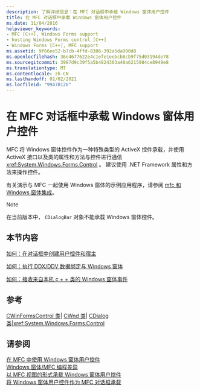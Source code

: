 ```yaml
---
description: 了解详细信息：在 MFC 对话框中承载 Windows 窗体用户控件
title: 在 MFC 对话框中承载 Windows 窗体用户控件
ms.date: 11/04/2016
helpviewer_keywords:
- MFC [C++], Windows Forms support
- hosting Windows Forms control [C++]
- Windows Forms [C++], MFC support
ms.assetid: 9f66ee52-b7cb-4ffd-8306-392a5da990d8
ms.openlocfilehash: 36e4677622e4c1efe1eebcb8cb9f75d03194de78
ms.sourcegitcommit: 3987d9c39f5a5b4824303a48a6215984ce8949e8
ms.translationtype: MT
ms.contentlocale: zh-CN
ms.lasthandoff: 02/02/2021
ms.locfileid: "99478126"
---
```

# <a name="hosting-a-windows-form-user-control-in-an-mfc-dialog-box"></a>在 MFC 对话框中承载 Windows 窗体用户控件

MFC 将 Windows 窗体控件作为一种特殊类型的 ActiveX 控件承载，并使用 ActiveX 接口以及类的属性和方法与控件进行通信 <xref:System.Windows.Forms.Control> 。 建议使用 .NET Framework 属性和方法来操作控件。

有关演示与 MFC 一起使用 Windows 窗体的示例应用程序，请参阅 [mfc 和 Windows 窗体集成](https://download.cnet.com/MFC-and-WinForms-Integration/3000-2383_4-75453644.html)。

> [!NOTE]
> 在当前版本中， `CDialogBar` 对象不能承载 Windows 窗体控件。

## <a name="in-this-section"></a>本节内容

[如何：在对话框中创建用户控件和宿主](../dotnet/how-to-create-the-user-control-and-host-in-a-dialog-box.md)

[如何：执行 DDX/DDV 数据绑定与 Windows 窗体](../dotnet/how-to-do-ddx-ddv-data-binding-with-windows-forms.md)

[如何：接收来自本机 c + + 类的 Windows 窗体事件](../dotnet/how-to-sink-windows-forms-events-from-native-cpp-classes.md)

## <a name="reference"></a>参考

[CWinFormsControl 类](../mfc/reference/cwinformscontrol-class.md)&#124; [CWnd 类](../mfc/reference/cwnd-class.md)&#124; [CDialog 类](../mfc/reference/cdialog-class.md)&#124;<xref:System.Windows.Forms.Control>

## <a name="see-also"></a>请参阅

[在 MFC 中使用 Windows 窗体用户控件](../dotnet/using-a-windows-form-user-control-in-mfc.md)<br/>
[Windows 窗体/MFC 编程差异](../dotnet/windows-forms-mfc-programming-differences.md)<br/>
[以 MFC 视图的形式承载 Windows 窗体用户控件](../dotnet/hosting-a-windows-forms-user-control-as-an-mfc-view.md)<br/>
[将 Windows 窗体用户控件作为 MFC 对话框承载](../dotnet/hosting-a-windows-form-user-control-as-an-mfc-dialog-box.md)
